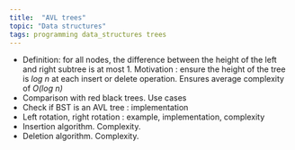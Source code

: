 ```yaml
---
title:  "AVL trees"
topic: "Data structures"
tags: programming data_structures trees
---
```


* Definition: for all nodes, the difference between the height of the left and right subtree is at most 1. Motivation : ensure the height of the tree is *log n* at each insert or delete operation. Ensures average complexity of *O(log n)*
* Comparison with red black trees. Use cases
* Check if BST is an AVL tree : implementation
* Left rotation, right rotation : example, implementation, complexity
* Insertion algorithm. Complexity.
* Deletion algorithm. Complexity.
